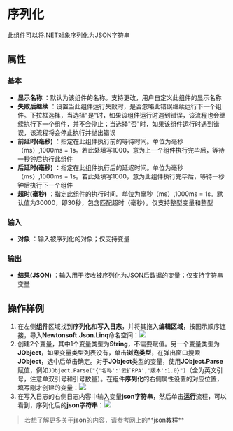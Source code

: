 # 序列化

此组件可以将.NET对象序列化为JSON字符串

## 属性

### 基本

- **显示名称** ：默认为该组件的名称。支持更改，用户自定义此组件的显示名称
- **失败后继续** ：设置当此组件运行失败时，是否忽略此错误继续运行下一个组件。下拉框选择，当选择"是"时，如果该组件运行时遇到错误，该流程也会继续执行下一个组件，并不会停止；当选择"否"时，如果该组件运行时遇到错误，该流程将会停止执行并抛出错误
- **前延时(毫秒)** ：指定在此组件执行前的等待时间。单位为毫秒（ms）,1000ms = 1s。若此处填写1000，意为上一个组件执行完毕后，等待一秒钟后执行此组件
- **后延时(毫秒)** ：指定在此组件执行后的延迟时间。单位为毫秒（ms）,1000ms = 1s。若此处填写1000，意为此组件执行完毕后，等待一秒钟后执行下一个组件
- **超时(毫秒)** ：指定此组件的执行时间。单位为毫秒（ms）,1000ms = 1s。默认值为30000，即30秒，包含匹配超时（毫秒）。仅支持整型变量和整型

### 输入

- **对象** ：输入被序列化的对象；仅支持变量

### 输出

- **结果(JSON)** ：输入用于接收被序列化为JSON后数据的变量；仅支持字符串变量

## 操作样例

1. 在左侧**组件**区域找到**序列化**和**写入日志**，并将其拖入**编辑区域**，按图示顺序连接，导入**Newtonsoft.Json.Linq**命名空间：![](https://docimages.blob.core.chinacloudapi.cn/images/Activities/SerializeObject1.png)
2. 创建2个变量，其中1个变量类型为**String**，不需要赋值。另一个变量类型为**JObject**，如果变量类型列表没有，单击**浏览类型**，在弹出窗口搜索**JObject**，选中后单击确定。对于**JObject**类型的变量，使用**JObject.Parse**赋值，例如`JObject.Parse("{'名称':'云扩RPA','版本':1.0}")`（全为英文引号，注意单双引号和引号数量）。在组件**序列化**的右侧属性设置的对应位置，填写刚才创建的变量：![](https://docimages.blob.core.chinacloudapi.cn/images/Activities/SerializeObject2.png)
3. 在写入日志的右侧日志内容中输入变量**json字符串**，然后单击**运行**流程，可以看到，序列化后的**json字符串**：![](https://docimages.blob.core.chinacloudapi.cn/images/Activities/SerializeObject3.png)

> 若想了解更多关于**json**的内容，请参考网上的**[json教程](https://www.runoob.com/json/json-tutorial.html)**
